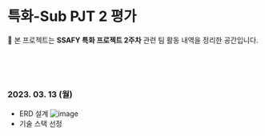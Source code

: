 # 특화-Sub PJT 2 평가

🔔 본 프로젝트는 **SSAFY 특화 프로젝트 2주차** 관련 팀 활동 내역을 정리한 공간입니다.

###### <br><br>

### 2023. 03. 13 (월)
- ERD 설계
![image](/uploads/5ac73939e463adf8da83684404215353/image.png)
- 기술 스택 선정

